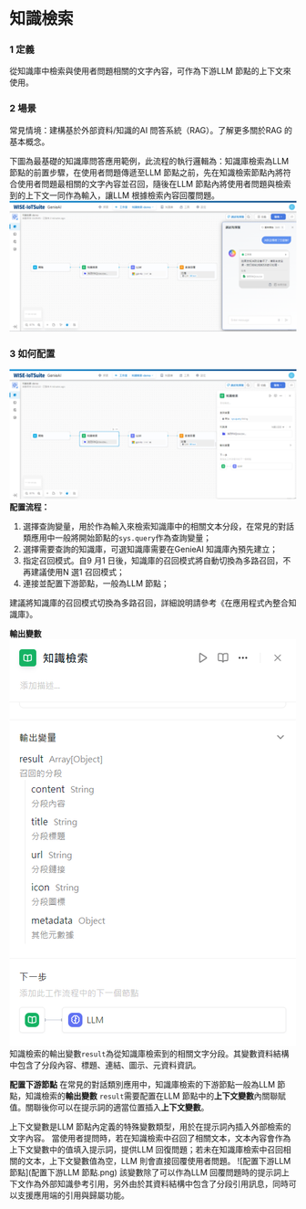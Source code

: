 # 知識檢索
### 1 定義
從知識庫中檢索與使用者問題相關的文字內容，可作為下游LLM 節點的上下文來使用。
### 2 場景
常見情境：建構基於外部資料/知識的AI 問答系統（RAG）。了解更多關於RAG 的基本概念。

下圖為最基礎的知識庫問答應用範例，此流程的執行邏輯為：知識庫檢索為LLM 節點的前置步驟，在使用者問題傳遞至LLM 節點之前，先在知識檢索節點內將符合使用者問題最相關的文字內容並召回，隨後在LLM 節點內將使用者問題與檢索到的上下文一同作為輸入，讓LLM 根據檢索內容回覆問題。
![知識庫問答應用](知識庫問答應用.png)
### 3 如何配置
![知識檢索配置](知識檢索配置.png)
**配置流程：**
1. 選擇查詢變量，用於作為輸入來檢索知識庫中的相關文本分段，在常見的對話類應用中一般將開始節點的```sys.query```作為查詢變量；
2. 選擇需要查詢的知識庫，可選知識庫需要在GenieAI 知識庫內預先建立；
3. 指定召回模式。自9 月1 日後，知識庫的召回模式將自動切換為多路召回，不再建議使用N 選1 召回模式；
4. 連接並配置下游節點，一般為LLM 節點；

建議將知識庫的召回模式切換為多路召回，詳細說明請參考《在應用程式內整合知識庫》。

**輸出變數**
![知識檢索輸出變數](知識檢索輸出變數.png)
知識檢索的輸出變數```result```為從知識庫檢索到的相關文字分段。其變數資料結構中包含了分段內容、標題、連結、圖示、元資料資訊。

**配置下游節點**
在常見的對話類別應用中，知識庫檢索的下游節點一般為LLM 節點，知識檢索的**輸出變數** ```result```需要配置在LLM 節點中的**上下文變數**內關聯賦值。關聯後你可以在提示詞的適當位置插入**上下文變數**。

上下文變數是LLM 節點內定義的特殊變數類型，用於在提示詞內插入外部檢索的文字內容。
當使用者提問時，若在知識檢索中召回了相關文本，文本內容會作為上下文變數中的值填入提示詞，提供LLM 回復問題；若未在知識庫檢索中召回相關的文本，上下文變數值為空，LLM 則會直接回覆使用者問題。
![配置下游LLM 節點](配置下游LLM 節點.png)
該變數除了可以作為LLM 回覆問題時的提示詞上下文作為外部知識參考引用，另外由於其資料結構中包含了分段引用訊息，同時可以支援應用端的引用與歸屬功能。